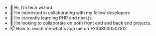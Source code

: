 - 👋 Hi, I’m tech wizard
- 👀 I’m interested in collaborating with my fellow developers
- 🌱 I’m currently learning PHP and next.js.
- 💞️ I’m looking to collaborate on both front end and back end projects.
- 📫 How to reach me what's app me on +2348030507512


<!---
techwizard1994/techwizard1994 is a ✨ special ✨ repository because its `README.md` (this file) appears on your GitHub profile.
You can click the Preview link to take a look at your changes.
--->
